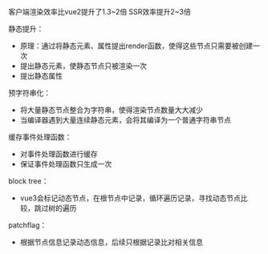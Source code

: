 客户端渲染效率比vue2提升了1.3~2倍
SSR效率提升2~3倍

静态提升：
- 原理：通过将静态元素、属性提出render函数，使得这些节点只需要被创建一次
- 提出静态元素，使静态节点只被渲染一次
- 提出静态属性

预字符串化：
- 将大量静态节点整合为字符串，使得渲染节点数量大大减少
- 当编译器遇到大量连续静态元素，会将其编译为一个普通字符串节点

缓存事件处理函数：
- 对事件处理函数进行缓存
- 保证事件处理函数只生成一次

block tree：
- vue3会标记动态节点，在根节点中记录，循环遍历记录，寻找动态节点比较，跳过树的遍历

patchflag：
- 根据节点信息记录动态信息，后续只根据记录比对相关信息